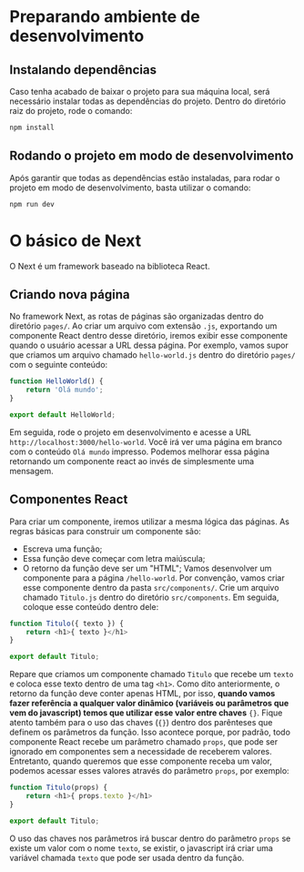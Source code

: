 # Preparando ambiente de desenvolvimento
## Instalando dependências
Caso tenha acabado de baixar o projeto para sua máquina local, será necessário instalar todas as dependências do projeto. Dentro do diretório raiz do projeto, rode o comando:
```bash
npm install
```
## Rodando o projeto em modo de desenvolvimento
Após garantir que todas as dependências estão instaladas, para rodar o projeto em modo de desenvolvimento, basta utilizar o comando:
```bash
npm run dev
```
# O básico de Next
O Next é um framework baseado na biblioteca React.
## Criando nova página
No framework Next, as rotas de páginas são organizadas dentro do diretório `pages/`. Ao criar um arquivo com extensão `.js`, exportando um componente React dentro desse diretório, iremos exibir esse componente quando o usuário acessar a URL dessa página. Por exemplo, vamos supor que criamos um arquivo chamado `hello-world.js` dentro do diretório `pages/` com o seguinte conteúdo:
```javascript
function HelloWorld() {
    return 'Olá mundo';
}

export default HelloWorld;
```
Em seguida, rode o projeto em desenvolvimento e acesse a URL `http://localhost:3000/hello-world`. Você irá ver uma página em branco com o conteúdo `Olá mundo` impresso. Podemos melhorar essa página retornando um componente react ao invés de simplesmente uma mensagem.

## Componentes React
Para criar um componente, iremos utilizar a mesma lógica das páginas. As regras básicas para construir um componente são:
- Escreva uma função;
- Essa função deve começar com letra maiúscula;
- O retorno da função deve ser um "HTML";
Vamos desenvolver um componente para a página `/hello-world`. Por convenção, vamos criar esse componente dentro da pasta `src/components/`. Crie um arquivo chamado `Titulo.js` dentro do diretório `src/components`. Em seguida, coloque esse conteúdo dentro dele:
```javascript
function Titulo({ texto }) {
    return <h1>{ texto }</h1>
}

export default Titulo;
```
Repare que criamos um componente chamado `Titulo` que recebe um `texto` e coloca esse texto dentro de uma tag `<h1>`. Como dito anteriormente, o retorno da função deve conter apenas HTML, por isso, **quando vamos fazer referência a qualquer valor dinâmico (variáveis ou parâmetros que vem do javascript) temos que utilizar esse valor entre chaves** `{}`. Fique atento também para o uso das chaves (`{}`) dentro dos parênteses que definem os parâmetros da função. Isso acontece porque, por padrão, todo componente React recebe um parâmetro chamado `props`, que pode ser ignorado em componentes sem a necessidade de receberem valores. Entretanto, quando queremos que esse componente receba um valor, podemos acessar esses valores através do parâmetro `props`, por exemplo:
```javascript
function Titulo(props) {
    return <h1>{ props.texto }</h1>
}

export default Titulo;
```
O uso das chaves nos parâmetros irá buscar dentro do parâmetro `props` se existe um valor com o nome `texto`, se existir, o javascript irá criar uma variável chamada `texto` que pode ser usada dentro da função.
